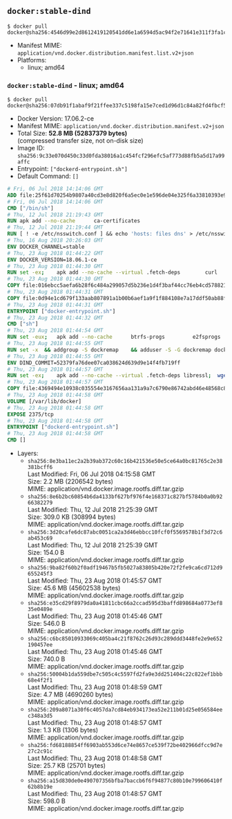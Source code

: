 ## `docker:stable-dind`

```console
$ docker pull docker@sha256:4546d99e2d8612419120541dd6e1a6594d5ac94f2e71641e311f3fa1cd2c9e19
```

-	Manifest MIME: `application/vnd.docker.distribution.manifest.list.v2+json`
-	Platforms:
	-	linux; amd64

### `docker:stable-dind` - linux; amd64

```console
$ docker pull docker@sha256:07db91f1abaf9f21ffee337c5198fa15e7ced1d96d1c84a82fd4fbcf51f812ea
```

-	Docker Version: 17.06.2-ce
-	Manifest MIME: `application/vnd.docker.distribution.manifest.v2+json`
-	Total Size: **52.8 MB (52837379 bytes)**  
	(compressed transfer size, not on-disk size)
-	Image ID: `sha256:9c33e070d450c33d0fda38016a1c454fcf296efc5af773d88fb5a5d17a99affc`
-	Entrypoint: `["dockerd-entrypoint.sh"]`
-	Default Command: `[]`

```dockerfile
# Fri, 06 Jul 2018 14:14:06 GMT
ADD file:25f61d70254b9807a40cd3e8d820f6a5ec0e1e596de04e325f6a33810393e95a in / 
# Fri, 06 Jul 2018 14:14:06 GMT
CMD ["/bin/sh"]
# Thu, 12 Jul 2018 21:19:43 GMT
RUN apk add --no-cache 		ca-certificates
# Thu, 12 Jul 2018 21:19:44 GMT
RUN [ ! -e /etc/nsswitch.conf ] && echo 'hosts: files dns' > /etc/nsswitch.conf
# Thu, 16 Aug 2018 20:26:03 GMT
ENV DOCKER_CHANNEL=stable
# Thu, 23 Aug 2018 01:44:22 GMT
ENV DOCKER_VERSION=18.06.1-ce
# Thu, 23 Aug 2018 01:44:30 GMT
RUN set -ex; 	apk add --no-cache --virtual .fetch-deps 		curl 		tar 	; 		apkArch="$(apk --print-arch)"; 	case "$apkArch" in 		x86_64) dockerArch='x86_64' ;; 		armhf) dockerArch='armel' ;; 		aarch64) dockerArch='aarch64' ;; 		ppc64le) dockerArch='ppc64le' ;; 		s390x) dockerArch='s390x' ;; 		*) echo >&2 "error: unsupported architecture ($apkArch)"; exit 1 ;;	esac; 		if ! curl -fL -o docker.tgz "https://download.docker.com/linux/static/${DOCKER_CHANNEL}/${dockerArch}/docker-${DOCKER_VERSION}.tgz"; then 		echo >&2 "error: failed to download 'docker-${DOCKER_VERSION}' from '${DOCKER_CHANNEL}' for '${dockerArch}'"; 		exit 1; 	fi; 		tar --extract 		--file docker.tgz 		--strip-components 1 		--directory /usr/local/bin/ 	; 	rm docker.tgz; 		apk del .fetch-deps; 		dockerd -v; 	docker -v
# Thu, 23 Aug 2018 01:44:30 GMT
COPY file:016ebcc5aefa6b28f6c484a299057d5b236e1d4f3baf44cc76eb4cd578821691 in /usr/local/bin/modprobe 
# Thu, 23 Aug 2018 01:44:31 GMT
COPY file:0d94e1cd679f133aab807891a1b00b6aef1a9f1f884108e7a17ddf50ab88f1fb in /usr/local/bin/ 
# Thu, 23 Aug 2018 01:44:31 GMT
ENTRYPOINT ["docker-entrypoint.sh"]
# Thu, 23 Aug 2018 01:44:32 GMT
CMD ["sh"]
# Thu, 23 Aug 2018 01:44:54 GMT
RUN set -eux; 	apk add --no-cache 		btrfs-progs 		e2fsprogs 		e2fsprogs-extra 		iptables 		xfsprogs 		xz 		pigz 	; 	if zfs="$(apk info --no-cache --quiet zfs)" && [ -n "$zfs" ]; then 		apk add --no-cache zfs; 	fi
# Thu, 23 Aug 2018 01:44:55 GMT
RUN set -x 	&& addgroup -S dockremap 	&& adduser -S -G dockremap dockremap 	&& echo 'dockremap:165536:65536' >> /etc/subuid 	&& echo 'dockremap:165536:65536' >> /etc/subgid
# Thu, 23 Aug 2018 01:44:55 GMT
ENV DIND_COMMIT=52379fa76dee07ca038624d639d9e14f4fb719ff
# Thu, 23 Aug 2018 01:44:57 GMT
RUN set -ex; 	apk add --no-cache --virtual .fetch-deps libressl; 	wget -O /usr/local/bin/dind "https://raw.githubusercontent.com/docker/docker/${DIND_COMMIT}/hack/dind"; 	chmod +x /usr/local/bin/dind; 	apk del .fetch-deps
# Thu, 23 Aug 2018 01:44:57 GMT
COPY file:4369494e10938c035554e3167656aa131a9a7c6790e86742abd46e48568c8201 in /usr/local/bin/ 
# Thu, 23 Aug 2018 01:44:58 GMT
VOLUME [/var/lib/docker]
# Thu, 23 Aug 2018 01:44:58 GMT
EXPOSE 2375/tcp
# Thu, 23 Aug 2018 01:44:58 GMT
ENTRYPOINT ["dockerd-entrypoint.sh"]
# Thu, 23 Aug 2018 01:44:58 GMT
CMD []
```

-	Layers:
	-	`sha256:8e3ba11ec2a2b39ab372c60c16b421536e50e5ce64a0bc81765c2e38381bcff6`  
		Last Modified: Fri, 06 Jul 2018 04:15:58 GMT  
		Size: 2.2 MB (2206542 bytes)  
		MIME: application/vnd.docker.image.rootfs.diff.tar.gzip
	-	`sha256:8e6b2bc60854b6da4133bf627bf976f4e168371c827bf5784b0a0b9266382279`  
		Last Modified: Thu, 12 Jul 2018 21:25:39 GMT  
		Size: 309.0 KB (308994 bytes)  
		MIME: application/vnd.docker.image.rootfs.diff.tar.gzip
	-	`sha256:3d20cafe6dc87abc0051ca2a3d46ebbcc10fcf0f5569578b1f3d72c6ab453c69`  
		Last Modified: Thu, 12 Jul 2018 21:25:39 GMT  
		Size: 154.0 B  
		MIME: application/vnd.docker.image.rootfs.diff.tar.gzip
	-	`sha256:9ba82f60b2f0adf19467b5fb5027a83805b420e72f2fe9ca6cd712d9655245f3`  
		Last Modified: Thu, 23 Aug 2018 01:45:57 GMT  
		Size: 45.6 MB (45602538 bytes)  
		MIME: application/vnd.docker.image.rootfs.diff.tar.gzip
	-	`sha256:e35cd29f8979da0a41811cbc66a2ccad595d3baffd898684a0773ef835e0489e`  
		Last Modified: Thu, 23 Aug 2018 01:45:46 GMT  
		Size: 546.0 B  
		MIME: application/vnd.docker.image.rootfs.diff.tar.gzip
	-	`sha256:c6bc85010933069c405ba4c21f8762c26d93c289ddd3448fe2e9e652190457ee`  
		Last Modified: Thu, 23 Aug 2018 01:45:46 GMT  
		Size: 740.0 B  
		MIME: application/vnd.docker.image.rootfs.diff.tar.gzip
	-	`sha256:50004b1da559dbe7c505c4c5597fd2fa9e3dd251404c22c822ef1bbb68e4f2f1`  
		Last Modified: Thu, 23 Aug 2018 01:48:59 GMT  
		Size: 4.7 MB (4690260 bytes)  
		MIME: application/vnd.docker.image.rootfs.diff.tar.gzip
	-	`sha256:209a8071a30f6c4057da7cd84eb934173ea52e211b01d25e056584eec348a3d5`  
		Last Modified: Thu, 23 Aug 2018 01:48:57 GMT  
		Size: 1.3 KB (1306 bytes)  
		MIME: application/vnd.docker.image.rootfs.diff.tar.gzip
	-	`sha256:fd68188854ff6903ab553d6ce74e8657ce539f72be402966dfcc9d7e27c2c91c`  
		Last Modified: Thu, 23 Aug 2018 01:48:58 GMT  
		Size: 25.7 KB (25701 bytes)  
		MIME: application/vnd.docker.image.rootfs.diff.tar.gzip
	-	`sha256:a15d830de0e490707356bfba7baccb6f6f94877c80b10e799606410f62b8b19e`  
		Last Modified: Thu, 23 Aug 2018 01:48:57 GMT  
		Size: 598.0 B  
		MIME: application/vnd.docker.image.rootfs.diff.tar.gzip
